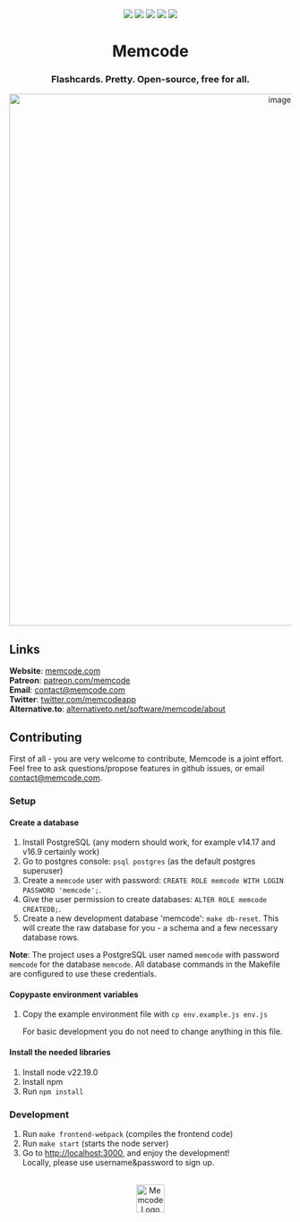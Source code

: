 <div align="center">
  <a href="http://memcode.com" title="Website memcode.com"><img src="https://img.shields.io/website-up-down-green-red/http/shields.io.svg"/></a>
  <a href="https://GitHub.com/Naereen/lakesare/memcode/contributors/" title="GitHub contributors"><img src="https://img.shields.io/github/contributors/lakesare/memcode"/></a>
  <a href="https://github.com/lakesare/memcode/blob/master/LICENSE" title="GitHub license"><img src="https://img.shields.io/github/license/Naereen/StrapDown.js.svg"/></a>
  <a href="https://reactjs.org/docs/how-to-contribute.html#your-first-pull-request" title="PRs welcome"><img src="https://img.shields.io/badge/PRs-welcome-brightgreen.svg"/></a>
  <a href="https://patreon.com/memcode" title="Donate to Memcode project using Patreon"><img src="https://img.shields.io/badge/patreon-donate-yellow.svg"/></a>
</div>

<h1 align="center">
  Memcode
</h1>

<h3 align="center">
  Flashcards. Pretty. Open-source, free for all.
</h3>

<div align="center">
  <img width="950" alt="image" src="https://github.com/user-attachments/assets/c8ac293e-6890-4572-bb78-bf3ce2c248a2" />
</div>

## Links

**Website**: <a href="https://www.memcode.com">memcode.com</a>  
**Patreon**: <a href="https://patreon.com/memcode">patreon.com/memcode</a>   
**Email**:   contact@memcode.com    
**Twitter**: <a href="https://twitter.com/memcodeapp">twitter.com/memcodeapp</a>  
**Alternative.to**: <a href="https://alternativeto.net/software/memcode/about">alternativeto.net/software/memcode/about</a>    

## Contributing

First of all - you are very welcome to contribute, Memcode is a joint effort.   
Feel free to ask questions/propose features in github issues, or email contact@memcode.com.

### Setup

#### Create a database

1. Install PostgreSQL (any modern should work, for example v14.17 and v16.9 certainly work)
2. Go to postgres console: `psql postgres` (as the default postgres superuser)
3. Create a `memcode` user with password: `CREATE ROLE memcode WITH LOGIN PASSWORD 'memcode';`.
4. Give the user permission to create databases: `ALTER ROLE memcode CREATEDB;`.
5. Create a new development database 'memcode': `make db-reset`. This will create the raw database for you - a schema and a few necessary database rows.

**Note**: The project uses a PostgreSQL user named `memcode` with password `memcode` for the database `memcode`. All database commands in the Makefile are configured to use these credentials.

#### Copypaste environment variables

1. Copy the example environment file with `cp env.example.js env.js`
   
   For basic development you do not need to change anything in this file.

#### Install the needed libraries

1. Install node v22.19.0
1. Install npm
2. Run `npm install`

### Development

1. Run `make frontend-webpack` (compiles the frontend code)
2. Run `make start` (starts the node server)
2. Go to <a href="http://localhost:3000/">http://localhost:3000</a>, and enjoy the development!  
   Locally, please use username&password to sign up.

<br/>
<div align="center">
  <img width="50px" src="https://user-images.githubusercontent.com/7578559/154219522-280c4f96-4e3d-45e9-9beb-671b339b3f92.png" alt="Memcode Logo"/>
</div>
